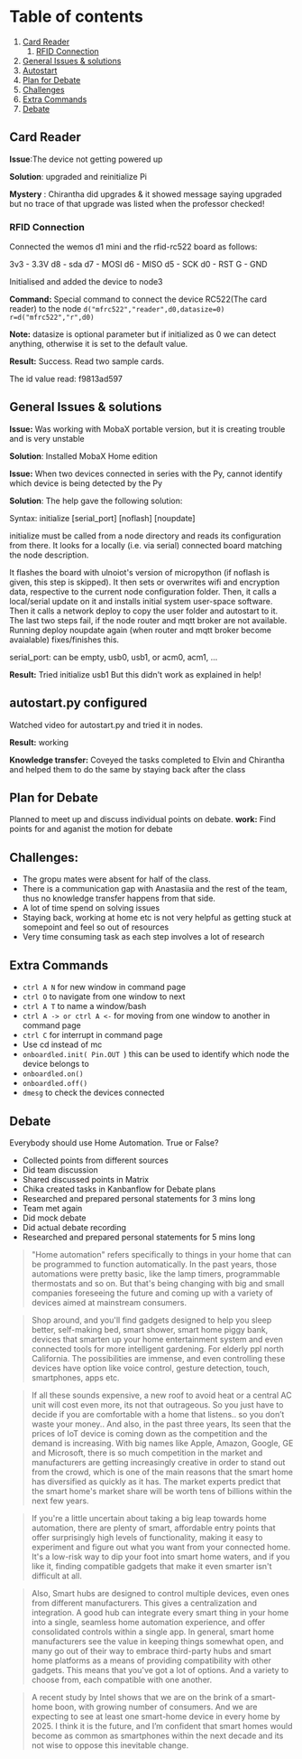 # Table of contents

1. [Card Reader](#CardReader)
    1. [RFID Connection](#Card)
2. [General Issues & solutions](#issue)
3. [Autostart](#auto)
4. [Plan for Debate](#debat)
5. [Challenges](#challenge)
6. [Extra Commands](#extra)
7. [Debate](#deb)

 
## Card Reader <a name="CardReader"></a>

**Issue**:The device not getting powered up 


**Solution**: upgraded and reinitialize Pi


**Mystery** : Chirantha did upgrades & it showed message saying upgraded but no trace of that upgrade was listed when the professor checked!


### RFID Connection<a name="Card"></a>
Connected the wemos d1 mini and the rfid-rc522 board as follows:

3v3 - 3.3V
d8  - sda
d7  - MOSI
d6  - MISO
d5  - SCK
d0  - RST
G   - GND

Initialised and added the device to node3


**Command:**  Special command to connect the device RC522(The card reader) to the node
 ``` d("mfrc522","reader",d0,datasize=0) ```
``` r=d("mfrc522","r",d0) ```

**Note:** datasize is optional parameter but if initialized as 0 we can detect anything, otherwise it is set to the default value.


**Result:** Success. Read two sample cards.

The id value read: f9813ad597

## General Issues & solutions<a name="issue"></a>

**Issue:** Was working with MobaX portable version, but it is creating trouble and is very unstable

**Solution**: Installed MobaX Home edition


**Issue:** When two devices connected in series with the Py, cannot identify which device is being detected by the Py

**Solution**: The help gave the following solution:


Syntax: initialize [serial_port] [noflash] [noupdate]

initialize must be called from a node directory and reads its configuration from there.
It looks for a locally (i.e. via serial) connected board matching the node
description.

It flashes the board with ulnoiot's version of micropython (if noflash is given,
this step is skipped).
It then sets or overwrites wifi and encryption data, respective to the current
node configuration folder.
Then, it calls a local/serial update on it and installs initial system
user-space software.
Then it calls a network deploy to copy the user folder and autostart to it.
The last two steps fail, if the node router and mqtt broker are not available.
Running deploy noupdate again (when router and mqtt broker become avaialable)
fixes/finishes this.

serial_port: can be empty, usb0, usb1, or acm0, acm1, ...



**Result:** Tried initialize usb1 
But this didn't work as explained in help!


## autostart.py configured<a name="auto"></a>

Watched video for autostart.py and tried it in nodes.

**Result:** working 


**Knowledge transfer:** Coveyed the tasks completed to Elvin and Chirantha and helped them to do the same by staying back after the class


## Plan for Debate<a name="debate"></a>
Planned to meet up and discuss individual points on debate. </b>
**work:** Find points for and aganist the motion for debate
 
 ## Challenges: <a name="challenge"></a>
 - The gropu mates were absent for half of the class. 
 - There is a communication gap with Anastasiia and the rest of the team, thus no knowledge transfer happens from that side. 
 - A lot of time spend on solving issues
 - Staying back, working at home etc is not very helpful as getting stuck at somepoint and feel so out of resources 
 - Very time consuming task as each step involves a lot of research
 
 ## Extra Commands<a name="extra"></a>
- ```ctrl A N``` for new window in command page 
- ```ctrl O``` to navigate from one window to next
- ```ctrl A T``` to name a window/bash
- ```ctrl A -> or ctrl A <-``` for moving from one window to another in command page
- ```ctrl C``` for interrupt in command page
- Use cd instead of mc
- ```onboardled.init( Pin.OUT ```) this can be used to identify which node the device belongs to
- ```onboardled.on()```
- ```onboardled.off()```
- ```dmesg``` to check the devices connected 

## Debate<a name="deb"></a>

Everybody should use Home Automation. True or False?

- Collected points from different sources
- Did team discussion
- Shared discussed points in Matrix
- Chika created tasks in Kanbanflow for Debate plans
- Researched and prepared personal statements for 3 mins long
- Team met again 
- Did mock debate
- Did actual debate recording
- Researched and prepared personal statements for 5 mins long


> "Home automation" refers specifically to things in your home that can be programmed to function automatically. In the past years, those automations were pretty basic, like the lamp timers, programmable thermostats and so on. But that's being changing with big and small companies foreseeing the future and coming up with a variety of devices aimed at mainstream consumers.

>Shop around, and you'll find gadgets designed to help you sleep better, self-making bed, smart shower, smart home piggy bank, devices that smarten up your home entertainment system and even connected tools for more intelligent gardening. For elderly ppl north California. The possibilities are immense, and even controlling these devices have option like voice control, gesture detection, touch, smartphones, apps etc.

>If all these sounds expensive, a new roof to avoid heat or a central AC unit will cost even more, its not that outrageous. So you just have to decide if you are comfortable with a home that listens.. so you don’t waste your money.. 
And also, in the past three years, Its seen that the prices of IoT device is coming down as the competition and the demand is increasing. With big names like Apple, Amazon, Google, GE and Microsoft, there is so much competition in the market and manufacturers are getting increasingly creative in order to stand out from the crowd, which is one of the main reasons that the smart home has diversified as quickly as it has. The market experts predict that the smart home's market share will be worth tens of billions within the next few years.

>If you're a little uncertain about taking a big leap towards home automation, there are plenty of smart, affordable entry points that offer surprisingly high levels of functionality, making it easy to experiment and figure out what you want from your connected home. It's a low-risk way to dip your foot into smart home waters, and if you like it, finding compatible gadgets that make it even smarter isn't difficult at all.

>Also, Smart hubs are designed to control multiple devices, even ones from different manufacturers. This gives a centralization and integration. A good hub can integrate every smart thing in your home into a single, seamless home automation experience, and offer consolidated controls within a single app.
In general, smart home manufacturers see the value in keeping things somewhat open, and many go out of their way to embrace third-party hubs and smart home platforms as a means of providing compatibility with other gadgets. This means that you've got a lot of options. And a variety to choose from, each compatible with one another. 

>A recent study by Intel shows that we are on the brink of a smart-home boon, with growing number of consumers. And we are expecting to see at least one smart-home device in every home by 2025. I think it is the future, and I’m confident that smart homes would become as common as smartphones within the next decade and its not wise to oppose this inevitable change.
 
